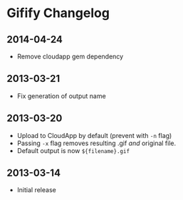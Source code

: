 # Gifify Changelog

## 2014-04-24

* Remove cloudapp gem dependency

## 2013-03-21

* Fix generation of output name

## 2013-03-20

* Upload to CloudApp by default (prevent with `-n` flag)
* Passing `-x` flag removes resulting .gif *and* original file.
* Default output is now `${filename}.gif`

## 2013-03-14

* Initial release
